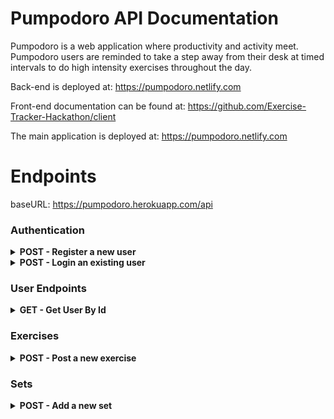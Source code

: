 # Pumpodoro API Documentation

Pumpodoro is a web application where productivity and activity meet. Pumpodoro users are reminded to take a step away from their desk at timed intervals to do high intensity exercises throughout the day.

Back-end is deployed at: https://pumpodoro.netlify.com

Front-end documentation can be found at: https://github.com/Exercise-Tracker-Hackathon/client

The main application is deployed at: https://pumpodoro.netlify.com

# Endpoints

baseURL: https://pumpodoro.herokuapp.com/api

### Authentication

<details>
<summary><b>POST - Register a new user</b></summary>

<b>Endpoint:</b> `/auth/register`
</br>
Requires an object with an email, password and username:

```json
{
  "email": "admin@email.com",
  "password": "password"
}
```

When successful will return status code of 201 (CREATED), the new user object and a token.

</details>

<details>
<summary><b>POST - Login an existing user</b></summary>

<b>Endpoint:</b> `/auth/login`
</br>
Requires an object with an email, password and username:

```json
{
  "email": "admin@email.com",
  "password": "password"
}
```

When successful will return status code of 200 (OK), the user object and a token.

</details>

### User Endpoints

<details>
<summary><b>GET - Get User By Id</b></summary>

<b>Endpoint:</b> `/users/:id`
</br>

When successful will return status code of 200 (OK), the user object with an array of their exercises.

</details>

### Exercises

<details>
<summary><b>POST - Post a new exercise</b></summary>

<b>Endpoint:</b> `/exercises`
</br>
Token required to determine user id.
Body required:

```
{
	"type": "Push Ups",
	"reps": "20"
}
```

When successful will return status code of 201 (CREATED) and the newly created exercise object.

</details>

### Sets

<details>
<summary><b>POST - Add a new set</b></summary>

<b>Endpoint:</b> `/sets`
</br>
Body required:

```
{
	"exercise_id": 1
}
```

When successful will return status code of 201 (CREATED) and the newly created set object.

</details>
